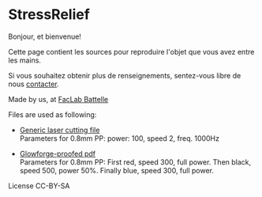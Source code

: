 # StressRelief

Bonjour, et bienvenue!

Cette page contient les sources pour reproduire l'objet que vous avez entre les mains.

Si vous souhaitez obtenir plus de renseignements, sentez-vous libre de nous [contacter](mailto:emmanuel.kellner@unige.ch).

Made by us, at [FacLab Battelle](https://faclab.unige.ch/html)

Files are used as following:

- [Generic laser cutting file](https://github.com/Ornythoma/StressRelief/blob/master/stress_relief_generic.svg)  
   Parameters for 0.8mm PP: power: 100, speed 2, freq. 1000Hz

- [Glowforge-proofed pdf](https://github.com/Ornythoma/StressRelief/blob/master/stress_relief_glowforge.pdf)  
   Parameters for 0.8mm PP: First red, speed 300, full power. Then black, speed 500, power 50%. Finally blue, speed 300, full power.  

License CC-BY-SA
